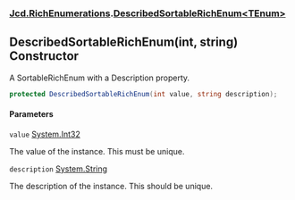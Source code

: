 ### [Jcd.RichEnumerations](Jcd.RichEnumerations.md 'Jcd.RichEnumerations').[DescribedSortableRichEnum&lt;TEnum&gt;](Jcd.RichEnumerations.DescribedSortableRichEnum_TEnum_.md 'Jcd.RichEnumerations.DescribedSortableRichEnum<TEnum>')

## DescribedSortableRichEnum(int, string) Constructor

A SortableRichEnum with a Description property.

```csharp
protected DescribedSortableRichEnum(int value, string description);
```
#### Parameters

<a name='Jcd.RichEnumerations.DescribedSortableRichEnum_TEnum_.DescribedSortableRichEnum(int,string).value'></a>

`value` [System.Int32](https://docs.microsoft.com/en-us/dotnet/api/System.Int32 'System.Int32')

The value of the instance. This must be unique.

<a name='Jcd.RichEnumerations.DescribedSortableRichEnum_TEnum_.DescribedSortableRichEnum(int,string).description'></a>

`description` [System.String](https://docs.microsoft.com/en-us/dotnet/api/System.String 'System.String')

The description of the instance. This should be unique.